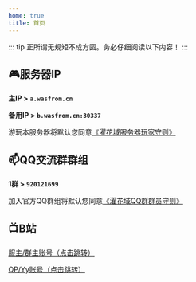 ```yaml
---
home: true
title: 首页
---
```


::: tip 正所谓无规矩不成方圆。务必仔细阅读以下内容！
:::

## 🎮服务器IP

**主IP > `a.wasfrom.cn`**

**备用IP > `b.wasfrom.cn:30337`**

游玩本服务器将默认您同意[《濯花域服务器玩家守则》](/守则/服务器玩家守则)

## 📫QQ交流群群组

**1群 > `920121699`**

加入官方QQ群组将默认您同意[《濯花域QQ群群员守则》](/守则/QQ群群员守则)

## 📺B站

[服主/群主账号（点击跳转）](https://space.bilibili.com/480905375)

[OP/Yy账号（点击跳转）](https://space.bilibili.com/434059760)